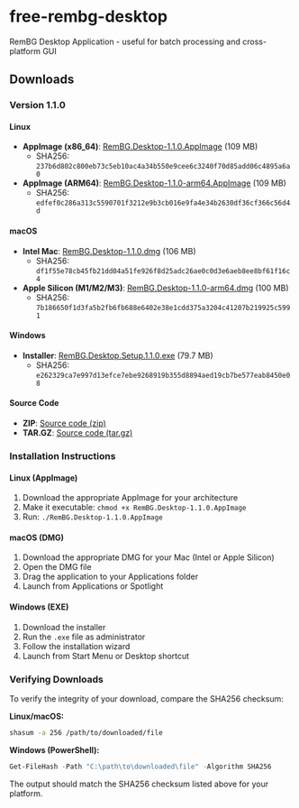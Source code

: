 # free-rembg-desktop
RemBG Desktop Application - useful for batch processing and cross-platform GUI

## Downloads

### Version 1.1.0

#### Linux
- **AppImage (x86_64)**: [RemBG.Desktop-1.1.0.AppImage](https://github.com/Remove-Background-ai/free-rembg-desktop/releases/download/v1.1.0/RemBG.Desktop-1.1.0.AppImage) (109 MB)
  - SHA256: `237b6d802c800eb73c5eb10ac4a34b550e9cee6c3240f70d85add06c4895a6a0`
- **AppImage (ARM64)**: [RemBG.Desktop-1.1.0-arm64.AppImage](https://github.com/Remove-Background-ai/free-rembg-desktop/releases/download/v1.1.0/RemBG.Desktop-1.1.0-arm64.AppImage) (109 MB)
  - SHA256: `edfef0c286a313c5590701f3212e9b3cb016e9fa4e34b2630df36cf366c56d4d`

#### macOS
- **Intel Mac**: [RemBG.Desktop-1.1.0.dmg](https://github.com/Remove-Background-ai/free-rembg-desktop/releases/download/v1.1.0/RemBG.Desktop-1.1.0.dmg) (106 MB)
  - SHA256: `df1f55e78cb45fb21dd04a51fe926f8d25adc26ae0c0d3e6aeb8ee8bf61f16c4`
- **Apple Silicon (M1/M2/M3)**: [RemBG.Desktop-1.1.0-arm64.dmg](https://github.com/Remove-Background-ai/free-rembg-desktop/releases/download/v1.1.0/RemBG.Desktop-1.1.0-arm64.dmg) (100 MB)
  - SHA256: `7b186650f1d3fa5b2fb6fb688e6402e38e1cdd375a3204c41207b219925c5991`

#### Windows
- **Installer**: [RemBG.Desktop.Setup.1.1.0.exe](https://github.com/Remove-Background-ai/free-rembg-desktop/releases/download/v1.1.0/RemBG.Desktop.Setup.1.1.0.exe) (79.7 MB)
  - SHA256: `e262329ca7e997d13efce7ebe9268919b355d8894aed19cb7be577eab8450e08`

#### Source Code
- **ZIP**: [Source code (zip)](https://github.com/Remove-Background-ai/free-rembg-desktop/archive/refs/tags/v1.1.0.zip)
- **TAR.GZ**: [Source code (tar.gz)](https://github.com/Remove-Background-ai/free-rembg-desktop/archive/refs/tags/v1.1.0.tar.gz)

### Installation Instructions

#### Linux (AppImage)
1. Download the appropriate AppImage for your architecture
2. Make it executable: `chmod +x RemBG.Desktop-1.1.0.AppImage`
3. Run: `./RemBG.Desktop-1.1.0.AppImage`

#### macOS (DMG)
1. Download the appropriate DMG for your Mac (Intel or Apple Silicon)
2. Open the DMG file
3. Drag the application to your Applications folder
4. Launch from Applications or Spotlight

#### Windows (EXE)
1. Download the installer
2. Run the `.exe` file as administrator
3. Follow the installation wizard
4. Launch from Start Menu or Desktop shortcut

### Verifying Downloads

To verify the integrity of your download, compare the SHA256 checksum:

**Linux/macOS:**
```bash
shasum -a 256 /path/to/downloaded/file
```

**Windows (PowerShell):**
```powershell
Get-FileHash -Path "C:\path\to\downloaded\file" -Algorithm SHA256
```

The output should match the SHA256 checksum listed above for your platform.
